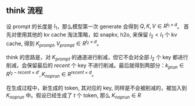 ## think 流程
设 prompt 的长度是 $l_{1}$，那么模型第一次 generate 会得到 $Q,K,V\in R^{l_{1}\times d}$。
首先对使用其他的 kv cache 淘汰策略，如 snapkv, h2o, 来保留 $l_{2}<l_{1}$ 个 kv cache, 得到 $K_{prompt}, V_{prompt} \in R^{l_{2}\times d}$。

think 的思路是，对 $K_{prompt}$ 的通道进行削减，但它不会对全部 $l_{2}$ 个 key 都进行削减，会保留最后的 $recent$ 个 key 不进行削减。最后就得到两部分：$k_{prun}\in R^{l_{2}-recent \times d'}, K_{noprun}\in R^{recent\times d}$。

在生成过程中，新生成的 token, 其对应的 key, 同样是不会被削减的，被加入到 $K_{noprun}$ 中。假设已经生成了 $t$ 个 token, 那么 $K_{noprun}\in R$
